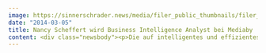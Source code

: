 ```yaml
---
image: https://sinnerschrader.news/media/filer_public_thumbnails/filer_public/e7/7f/e77f004c-24b5-4e7e-a81e-d34fb13ee2e5/nancyscheffert_mediaby_720.jpg__480x288_q85_crop_subsampling-2_upscale.jpg
date: "2014-03-05"
title: Nancy Scheffert wird Business Intelligence Analyst bei Mediaby
content: <div class="newsbody"><p>Die auf intelligentes und effizientes Online-Advertising spezialisierte SinnerSchrader-Agentur Mediaby holt Nancy Scheffert an Bord und verstärkt mit ihr das Business Intelligence Team um Stephan Groneberg. Die gelernte Wirtschaftsinformatikerin hat bereits ihre Masterarbeit über Web Analytics mit Schwerpunkt Business Intelligence und die intelligente Verknüpfung von Daten geschrieben. Scheffert ist Berufseinsteigerin mit wissenschaftlichem Know-how und überrascht, wie begehrt ihre Spezialisierung derzeit am Markt ist&#58; “Von zehn Bewerbungen, bekam ich fünf positive Rückmeldungen. Für Mediaby habe ich mich entschieden, weil die Chemie sofort stimmte und es eh mein Traum war, in einer Agentur mit dieser Spezialisierung zu arbeiten.” Die 25-Jährige wird als Business Intelligence Analyst den Account Managern bei Mediaby zur exzellenten Beratung ihrer Kunden zur Seite stehen und das von Mediaby entwickelte Marketing Operating System weiter ausbauen.</p><p dir="ltr"><a href="https://next-audience.com/media/filer_public/52/eb/52eb0688-ae75-4305-9e7b-0e3c6acd7050/nancyscheffert_mediaby_300.jpg" target="_blank">Download Pressefoto Nancy Scheffert (300dpi)</a></p><p><strong>Kontakt</strong><br/>Sebastian Kehr<br/>Public Relations<br/>+49 40 24828 751<br/><a href="mailto&#58;presse@mediaby.de" target="_blank" title="Digital-Budgets – Online vs. Mobile">presse@mediaby.de</a></p><p dir="ltr"><a href="http&#58;//www.mediaby.de">www.mediaby.de</a></p><p><strong>Über Mediaby</strong><br/>Mediaby ist ein auf digitale Media-Dienstleistungen spezialisiertes Tochterunternehmen der SinnerSchrader-Gruppe mit dem Schwerpunkt profilbasierter Onlinewerbung. Die netzwerkunabhängige Online-Mediaagentur bietet individuelle Targeting-Lösungen für ein intelligentes und effizientes Display-Advertising auf dem Erfolgsniveau bestehender Performance-Kanäle. Basierend auf marktführender Adserving-Technologie werden Zielgruppen verhaltensorientiert profiliert und individuell wiederbeworben. Die Vernetzung von Onsite- und Offsite-Kommunikation stellt ein zentrales Element bei Planung, Tracking und Optimierung im reichweitenstarken Performance-Netzwerk dar. Das Mediaby-Portfolio umfasst u.a. Media Consulting für die Bereiche Digital Branding und Digital Performance, Cross-Channel Steuerung von Online-Marketing-Kampagnen sowie Onsite-/ Offsite Profiling- und Targeting-Lösungen. Das auf Kundenbedürfnisse individuell zugeschnittene Mediaby Marketingsteuerungsinstrument gewährleistet maximale Daten-/Kosten-Transparenz in Echtzeit. Zu den Kunden zählen Tchibo, REWE online, Liebeskind Berlin, Stage Entertainment und Universal Pictures Germany.</p></div>
---
```

